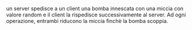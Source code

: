 un server spedisce a un client una bomba innescata con una miccia con valore random e il client la rispedisce successivamente al server.
Ad ogni operazione, entrambi riducono la miccia finchè la bomba scoppia.